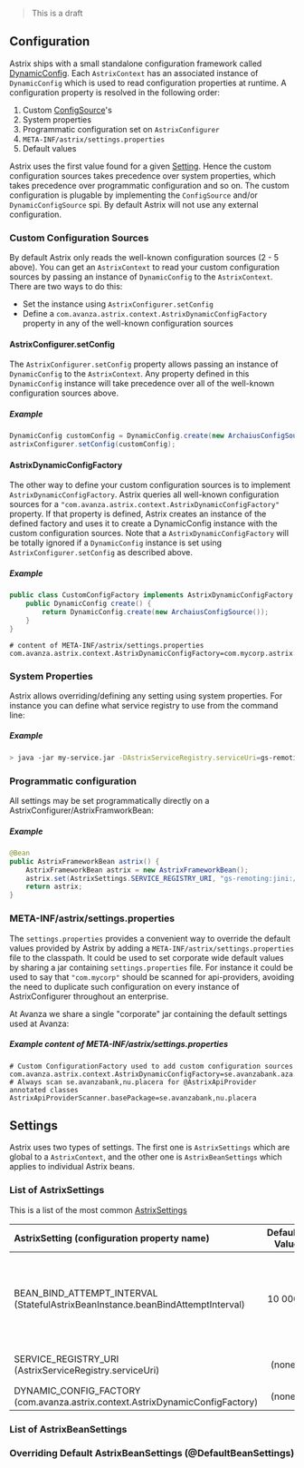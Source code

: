 > This is a draft

## Configuration
Astrix ships with a small standalone configuration framework called [DynamicConfig](https://github.com/AvanzaBank/astrix/tree/master/astrix-config). Each `AstrixContext` has an associated instance of `DynamicConfig` which is used to read configuration properties at runtime. A configuration property is resolved in the following order:

1. Custom [ConfigSource](http://avanzabank.github.io/astrix/com/avanza/astrix/config/ConfigSource.html)'s
2. System properties
3. Programmatic configuration set on `AstrixConfigurer`
4. `META-INF/astrix/settings.properties`
5. Default values

Astrix uses the first value found for a given [Setting](http://avanzabank.github.io/astrix/com/avanza/astrix/config/Setting.html). Hence the custom configuration sources takes precedence over system properties, which takes precedence over programmatic configuration and so on. The custom configuration is plugable by implementing the `ConfigSource` and/or `DynamicConfigSource` spi. By default Astrix will not use any external configuration.

### Custom Configuration Sources
By default Astrix only reads the well-known configuration sources (2 - 5 above). You can get an `AstrixContext` to read your custom configuration sources by passing an instance of `DynamicConfig` to the `AstrixContext`. There are two ways to do this:

* Set the instance using `AstrixConfigurer.setConfig`
* Define a `com.avanza.astrix.context.AstrixDynamicConfigFactory` property in any of the well-known configuration sources

#### AstrixConfigurer.setConfig
The `AstrixConfigurer.setConfig` property allows passing an instance of `DynamicConfig` to the `AstrixContext`. Any property defined in this `DynamicConfig` instance will take precedence over all of the well-known configuration sources above.

##### Example
```java
DynamicConfig customConfig = DynamicConfig.create(new ArchaiusConfigSource());
astrixConfigurer.setConfig(customConfig);
```

#### AstrixDynamicConfigFactory
The other way to define your custom configuration sources is to implement `AstrixDynamicConfigFactory`. Astrix queries all well-known configuration sources for a `"com.avanza.astrix.context.AstrixDynamicConfigFactory"` property. If that property is defined, Astrix creates an instance of the defined factory and uses it to create a DynamicConfig instance with the custom configuration sources. Note that a `AstrixDynamicConfigFactory` will be totally ignored if a `DynamicConfig` instance is set using `AstrixConfigurer.setConfig` as described above.

##### Example
```java
public class CustomConfigFactory implements AstrixDynamicConfigFactory {
	public DynamicConfig create() {
		return DynamicConfig.create(new ArchaiusConfigSource());
	}
}
```

```properties
# content of META-INF/astrix/settings.properties
com.avanza.astrix.context.AstrixDynamicConfigFactory=com.mycorp.astrix.ext.CustomConfigFactory
```

### System Properties
Astrix allows overriding/defining any setting using system properties. For instance you can define what service registry to use from the command line:

##### Example
```bash
> java -jar my-service.jar -DAstrixServiceRegistry.serviceUri=gs-remoting:jini://*/*/service-registry-space?groups=my-group
```


### Programmatic configuration
All settings may be set programmatically directly on a AstrixConfigurer/AstrixFramworkBean:

##### Example
```java 
@Bean
public AstrixFrameworkBean astrix() {
	AstrixFrameworkBean astrix = new AstrixFrameworkBean();
	astrix.set(AstrixSettings.SERVICE_REGISTRY_URI, "gs-remoting:jini://*/*/service-registry-space?groups=my-group);
	return astrix;
}
```

### META-INF/astrix/settings.properties
The `settings.properties` provides a convenient way to override the default values provided by Astrix by adding a `META-INF/astrix/settings.properties` file to the classpath. It could be used to set corporate wide default values by sharing a jar containing `settings.properties` file. For instance it could be used to say that `"com.mycorp"` should be scanned for api-providers, avoiding the need to duplicate such configuration on every instance of AstrixConfigurer throughout an enterprise. 

At Avanza we share a single "corporate" jar containing the default settings used at Avanza:

##### Example content of META-INF/astrix/settings.properties 
```properties
# Custom ConfigurationFactory used to add custom configuration sources
com.avanza.astrix.context.AstrixDynamicConfigFactory=se.avanzabank.aza.astrix.integration.AvanzaAstrixDynamicConfigFactory
# Always scan se.avanzabank,nu.placera for @AstrixApiProvider annotated classes
AstrixApiProviderScanner.basePackage=se.avanzabank,nu.placera
```

## Settings
Astrix uses two types of settings. The first one is `AstrixSettings` which are global to a `AstrixContext`, and the other one is `AstrixBeanSettings` which applies to individual Astrix beans. 

### List of AstrixSettings
This is a list of the most common [AstrixSettings](http://avanzabank.github.io/astrix/com/avanza/astrix/beans/core/AstrixSettings.html)

AstrixSetting (configuration property name)  | Default Value | Description 
:------------------------------------------ | -------------:|:--------------
BEAN_BIND_ATTEMPT_INTERVAL (StatefulAstrixBeanInstance.beanBindAttemptInterval) | 10 000        | The intervall (in milliseconds) between consecutive bind attemps when a ServicBeanInstance is in UNBOUND state
SERVICE_REGISTRY_URI  (AstrixServiceRegistry.serviceUri)      | (none) | ServiceUri used to bind to the service-registry.
DYNAMIC_CONFIG_FACTORY (com.avanza.astrix.context.AstrixDynamicConfigFactory) | (none) | 


### List of AstrixBeanSettings

### Overriding Default AstrixBeanSettings (@DefaultBeanSettings)